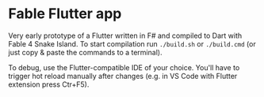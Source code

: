 # Fable Flutter app

Very early prototype of a Flutter written in F# and compiled to Dart with Fable 4 Snake Island. To start compilation run `./build.sh` or `./build.cmd` (or just copy & paste the commands to a terminal).

To debug, use the Flutter-compatible IDE of your choice. You'll have to trigger hot reload manually after changes (e.g. in VS Code with Flutter extension press Ctr+F5).
